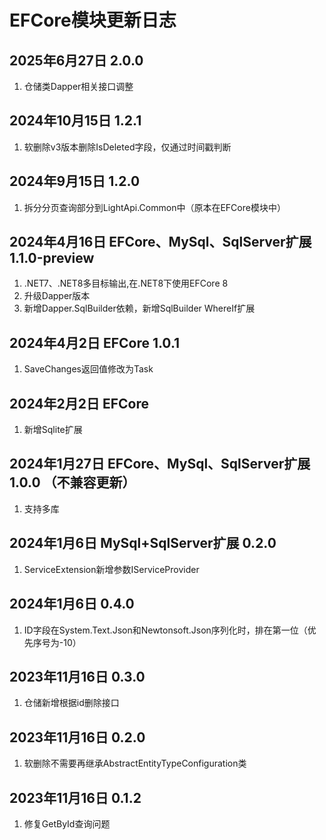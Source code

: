 # EFCore模块更新日志

## 2025年6月27日  2.0.0

1. 仓储类Dapper相关接口调整

## 2024年10月15日  1.2.1

1. 软删除v3版本删除IsDeleted字段，仅通过时间戳判断

## 2024年9月15日  1.2.0

1. 拆分分页查询部分到LightApi.Common中（原本在EFCore模块中）

## 2024年4月16日 EFCore、MySql、SqlServer扩展 1.1.0-preview

1. .NET7、.NET8多目标输出,在.NET8下使用EFCore 8
2. 升级Dapper版本
3. 新增Dapper.SqlBuilder依赖，新增SqlBuilder WhereIf扩展

## 2024年4月2日 EFCore 1.0.1

1. SaveChanges返回值修改为Task<int>

## 2024年2月2日 EFCore

1. 新增Sqlite扩展

## 2024年1月27日 EFCore、MySql、SqlServer扩展 1.0.0 （不兼容更新）

1. 支持多库

## 2024年1月6日 MySql+SqlServer扩展 0.2.0

1. ServiceExtension新增参数IServiceProvider

## 2024年1月6日 0.4.0

1. ID字段在System.Text.Json和Newtonsoft.Json序列化时，排在第一位（优先序号为-10）

## 2023年11月16日 0.3.0

1. 仓储新增根据id删除接口

## 2023年11月16日 0.2.0

1. 软删除不需要再继承AbstractEntityTypeConfiguration类

## 2023年11月16日 0.1.2

1. 修复GetById查询问题
